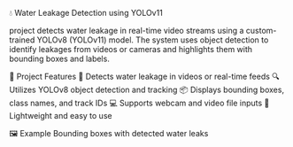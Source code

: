 
💧 Water Leakage Detection using YOLOv11 

project detects water leakage in real-time video streams using a custom-trained YOLOv8 (YOLOv11) model. The system uses object detection to identify leakages from videos or cameras and highlights them with bounding boxes and labels.

🧠 Project Features
🚰 Detects water leakage in videos or real-time feeds
🔍 Utilizes YOLOv8 object detection and tracking
📦 Displays bounding boxes, class names, and track IDs
💻 Supports webcam and video file inputs
🎯 Lightweight and easy to use

🖼️ Example
Bounding boxes with detected water leaks

